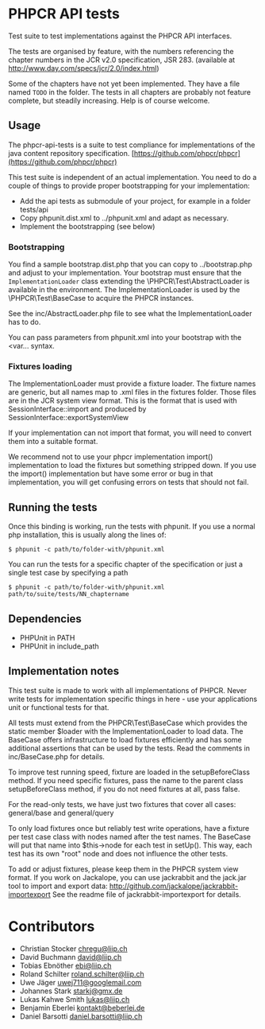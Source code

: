 # PHPCR API tests

Test suite to test implementations against the PHPCR API interfaces.

The tests are organised by feature, with the numbers referencing the chapter
numbers in the JCR v2.0 specification, JSR 283.
(available at http://www.day.com/specs/jcr/2.0/index.html)


Some of the chapters have not yet been implemented. They have a file named ```TODO```
in the folder. The tests in all chapters are probably not feature complete, but
steadily increasing. Help is of course welcome.

## Usage

The phpcr-api-tests is a suite to test compliance for implementations of
the java content repository specification.
[https://github.com/phpcr/phpcr](https://github.com/phpcr/phpcr)

This test suite is independent of an actual implementation. You need to do a
couple of things to provide proper bootstrapping for your implementation:

* Add the api tests as submodule of your project, for example in a folder tests/api
* Copy phpunit.dist.xml to ../phpunit.xml and adapt as necessary.
* Implement the bootstrapping (see below)

### Bootstrapping

You find a sample bootstrap.dist.php that you can copy to ../bootstrap.php and
adjust to your implementation. Your bootstrap must ensure that the
```ImplementationLoader``` class extending the \PHPCR\Test\AbstractLoader
is available in the environment.
The ImplementationLoader is used by the \PHPCR\Test\BaseCase to acquire the
PHPCR instances.

See the inc/AbstractLoader.php file to see what the ImplementationLoader has to do.

You can pass parameters from phpunit.xml into your bootstrap with the <php><var... syntax.

### Fixtures loading

The ImplementationLoader must provide a fixture loader. The fixture names are
generic, but all names map to .xml files in the fixtures folder. Those files
are in the JCR system view format. This is the format that is used with
SessionInterface::import and produced by SessionInterface::exportSystemView

If your implementation can not import that format, you will need to convert
them into a suitable format.

We recommend not to use your phpcr implementation import() implementation to
load the fixtures but something stripped down.
If you use the import() implementation but have some error or bug in that
implementation, you will get confusing errors on tests that should not fail.


## Running the tests

Once this binding is working, run the tests with phpunit. If you use a normal
php installation, this is usually along the lines of:

    $ phpunit -c path/to/folder-with/phpunit.xml

You can run the tests for a specific chapter of the specification or just a
single test case by specifying a path

    $ phpunit -c path/to/folder-with/phpunit.xml path/to/suite/tests/NN_chaptername


## Dependencies

* PHPUnit in PATH
* PHPUnit in include_path


## Implementation notes

This test suite is made to work with all implementations of PHPCR. Never write
tests for implementation specific things in here - use your applications unit
or functional tests for that.

All tests must extend from the PHPCR\Test\BaseCase which provides the static
member $loader with the ImplementationLoader to load data.
The BaseCase offers infrastructure to load fixtures efficiently and has some
additional assertions that can be used by the tests.
Read the comments in inc/BaseCase.php for details.

To improve test running speed, fixture are loaded in the setupBeforeClass
method. If you need specific fixtures, pass the name to the parent class
setupBeforeClass method, if you do not need fixtures at all, pass false.

For the read-only tests, we have just two fixtures that cover all cases:
general/base and general/query

To only load fixtures once but reliably test write operations, have a fixture
per test case class with nodes named after the test names. The BaseCase will
put that name into $this->node for each test in setUp(). This way, each test
has its own "root" node and does not influence the other tests.

To add or adjust fixtures, please keep them in the PHPCR system view format.
If you work on Jackalope, you can use jackrabbit and the jack.jar tool to
import and export data:
http://github.com/jackalope/jackrabbit-importexport
See the readme file of jackrabbit-importexport for details.


# Contributors

* Christian Stocker <chregu@liip.ch>
* David Buchmann <david@liip.ch>
* Tobias Ebnöther <ebi@liip.ch>
* Roland Schilter <roland.schilter@liip.ch>
* Uwe Jäger <uwej711@googlemail.com>
* Johannes Stark <starkj@gmx.de>
* Lukas Kahwe Smith <lukas@liip.ch>
* Benjamin Eberlei <kontakt@beberlei.de>
* Daniel Barsotti <daniel.barsotti@liip.ch>
